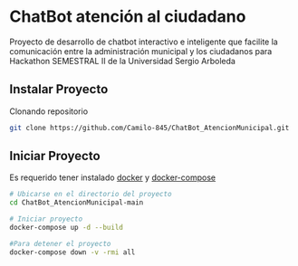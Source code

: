 # ChatBot atención al ciudadano
Proyecto de desarrollo de chatbot interactivo e inteligente que facilite la comunicación entre la administración municipal y los ciudadanos para Hackathon SEMESTRAL II de la Universidad Sergio Arboleda

## Instalar Proyecto
Clonando repositorio
```sh
git clone https://github.com/Camilo-845/ChatBot_AtencionMunicipal.git
```
## Iniciar Proyecto
Es requerido tener instalado [docker](https://docs.docker.com/get-started/get-docker/) y [docker-compose](https://docs.docker.com/compose/install/)
```sh
# Ubicarse en el directorio del proyecto
cd ChatBot_AtencionMunicipal-main

# Iniciar proyecto
docker-compose up -d --build

#Para detener el proyecto
docker-compose down -v -rmi all
```
